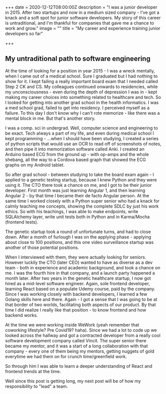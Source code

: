 +++
date = 2020-12-12T08:00:00Z
description = "I was a junior developer in 2015. After two startups and now in a   medium sized company - I've got a knack and a soft spot for junior software   developers. My story of this career is untraditional, and I'm thankful for   companies that gave me a chance to work and grow."
image = ""
title = "My career and experience training junior developers so far"

+++
## My untraditional path to software engineering
At the time of  looking for a position in year 2015 - I was a wreck mentally, when I came out of a medical school. Sure I graduated but I had nothing to show for it. I kept failing a really important board exam that I needed called Step 2 CK and CS. My colleagues continued onwards to residencies, while my unconsciousness - even during the depth of depression I was in - kept making my career choices into something related to healthcare and tech. So I looked for getting into another grad school in the health informatics. I was a med school grad, failed to get into residency. I perceived myself as a failure. To this day I don't know why I can't rote memorize - like there was a mental block in me. But that's another story.

I was a comp. sci in undergrad. Well, computer science and engineering to be exact. Tech always a part of my life, and even during medical school I kept programming - ...when I should have been studying, I created a series of python scripts that would use an OCR to read off of screenshots of notes, and then pipe it into memorization software called Anki. I created an Arduino based ECG from the ground up - with op-amps and the whole shebang, all the way to a Cordova based graph that showed the ECG graphs on my Android tablet.

So after grad school - between studying to take the board exam again - I applied to a genetic testing startup, because I knew Python and they were using it. The CTO there took a chance on me, and I got to be their junior developer. First month was just learning Angular 1, and then learning Angular 2 - by that time I became their de facto Angular person. At the same time I worked closely with a Python super senior who had a knack for calmly teaching me concepts, showing the complete SDLC by just his work ethics. So with his teachings, I was able to make endpoints, write SQLAlchemy layer, write unit tests both in Python and in Karma/Mocha (frontend tests).

The genetic startup took a round of unfortunate turns, and had to close down. After a month of furlough I was on the applying phase - applying about close to 100 positions, and this one video surveillance startup was another of those potential positions.

When I interviewed with them, they were actually looking for seniors. However luckily the CTO (later CEO) wanted to have as diverse as a dev team - both in experience and academic background, and took a chance on me. I was the fourth hire in that company, and a launch party happened a month later. After two years in the genetic healthcare startup, I now got hired as a mid-level software engineer. Again, sole frontend developer, learning React based on a populate Udemy course, paid by the company. Since I was working closely with backend developers, I learned a few Golang skills here and there. Again - I got a sense that I was going to be at that border of two worlds, facilitating both aspects of our product. By that time I did realize I really like that position - to know frontend and how backend works.

At the time we were working inside WeWork (yeah remember that coworking lifestyle? Pre Covid19? haha). Since we had a lot to code up we looked across the hallway and got a contracted developer from a really cool software development company called Vincit. The super senior there became my mentor, and it was a start of a long collaboration with that company - every one of them being my mentors, getting nuggets of gold everytime we had them on for crunch time/greenfield work.

So through him I was able to learn a deeper understanding of React and frontend trends at the time.

Well since this post is getting long, my next post will be of how my responsibility to "lead" a team.